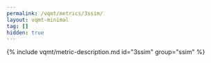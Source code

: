 ```yaml
---
permalink: /vqmt/metrics/3ssim/
layout: vqmt-minimal
tag: []
hidden: true
---
```

{% include vqmt/metric-description.md id="3ssim" group="ssim" %}